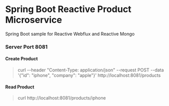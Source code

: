 # Spring Boot Reactive Product Microservice

Spring Boot sample for Reactive Webflux and Reactive Mongo

### Server Port 8081

#### Create Product
> curl --header "Content-Type: application/json" --request POST --data '{"id": "iphone", "company": "apple"}' http://localhost:8081/products

#### Read Product
> curl http://localhost:8081/products/iphone
